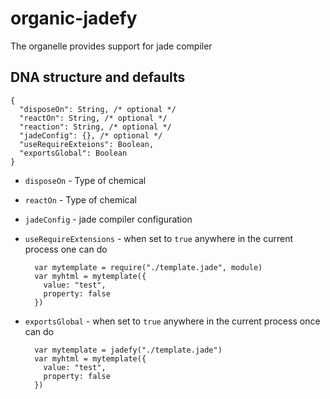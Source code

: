 # organic-jadefy

The organelle provides support for jade compiler

## DNA structure and defaults

    {
      "disposeOn": String, /* optional */
      "reactOn": String, /* optional */
      "reaction": String, /* optional */
      "jadeConfig": {}, /* optional */
      "useRequireExteions": Boolean,
      "exportsGlobal": Boolean
    }

- `disposeOn` - Type of chemical
- `reactOn` - Type of chemical
- `jadeConfig` - jade compiler configuration
- `useRequireExtensions` - when set to `true` anywhere in the current process one can do

        var mytemplate = require("./template.jade", module)
        var myhtml = mytemplate({
          value: "test",
          property: false
        })

    
- `exportsGlobal` - when set to `true` anywhere in the current process once can do

        var mytemplate = jadefy("./template.jade")
        var myhtml = mytemplate({
          value: "test",
          property: false
        })
